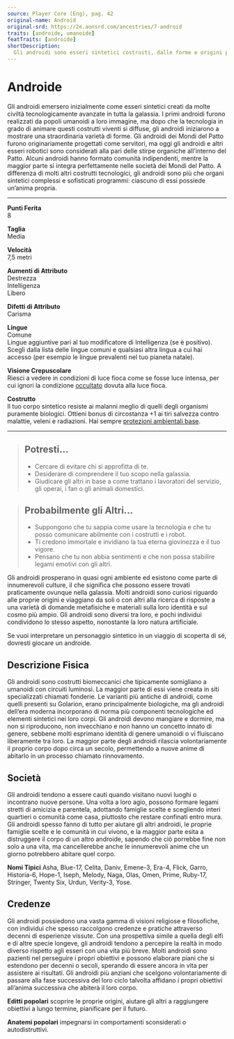 ```yaml
---
source: Player Core (Eng), pag. 42
original-name: Android
original-srd: https://2e.aonsrd.com/ancestries/7-android
traits: [androide, umanoide]
featTraits: [androide]
shortDescription:
  Gli androidi sono esseri sintetici costruiti, dalle forme e origini più varie.
---
```


# Androide

Gli androidi emersero inizialmente come esseri sintetici creati da molte civiltà
tecnologicamente avanzate in tutta la galassia. I primi androidi furono
realizzati da popoli umanoidi a loro immagine, ma dopo che la tecnologia in
grado di animare questi costrutti viventi si diffuse, gli androidi iniziarono a
mostrare una straordinaria varietà di forme. Gli androidi dei Mondi del Patto
furono originariamente progettati come servitori, ma oggi gli androidi e altri
esseri robotici sono considerati alla pari delle stirpe organiche all’interno
del Patto. Alcuni androidi hanno formato comunità indipendenti, mentre la
maggior parte si integra perfettamente nelle società dei Mondi del Patto. A
differenza di molti altri costrutti tecnologici, gli androidi sono più che
organi sintetici complessi e sofisticati programmi: ciascuno di essi possiede
un’anima propria.

---

**Punti Ferita**  
8

**Taglia**  
Media

**Velocità**  
7,5 metri

**Aumenti di Attributo**  
Destrezza  
Intelligenza  
Libero

**Difetti di Attributo**  
Carisma

**Lingue**  
Comune  
Lingue aggiuntive pari al tuo modificatore di Intelligenza (se è positivo).
Scegli dalla lista delle lingue comuni e qualsiasi altra lingua a cui hai
accesso (per esempio le lingue prevalenti nel tuo pianeta natale).

**Visione Crepuscolare**  
Riesci a vedere in condizioni di luce fioca come se fosse luce intensa, per cui
ignori la condizione [occultato](/condizioni/occultato) dovuta alla luce fioca.

**Costrutto**  
Il tuo corpo sintetico resiste ai malanni meglio di quelli degli organismi
puramente biologici. Ottieni bonus di circostanza +1 ai tiri salvezza contro
malattie, veleni e radiazioni. Hai sempre
[protezioni ambientali base](/regole/TODO).

---

> ## Potresti...
>
> - Cercare di evitare chi si approfitta di te.
> - Desiderare di comprendere il tuo scopo nella galassia.
> - Giudicare gli altri in base a come trattano i lavoratori del servizio, gli
>   operai, i fan o gli animali domestici.

> ## Probabilmente gli Altri...
>
> - Suppongono che tu sappia come usare la tecnologia e che tu posso comunicare
>   abilmente con i costrutti e i robot.
> - Ti credono immortale e invidiano la tua eterna giovinezza e il tuo vigore.
> - Pensano che tu non abbia sentimenti e che non possa stabilire legami emotivi
>   con gli altri.

Gli androidi prosperano in quasi ogni ambiente ed esistono come parte di
innumerevoli culture, il che significa che possono essere trovati praticamente
ovunque nella galassia. Molti androidi sono curiosi riguardo alle proprie
origini e viaggiano da soli o con altri alla ricerca di risposte a una varietà
di domande metafisiche e materiali sulla loro identità e sul cosmo più ampio.
Gli androidi sono diversi tra loro, e pochi individui condividono lo stesso
aspetto, nonostante la loro natura artificiale.

Se vuoi interpretare un personaggio sintetico in un viaggio di scoperta di sé,
dovresti giocare un androide.

## Descrizione Fisica

Gli androidi sono costrutti biomeccanici che tipicamente somigliano a umanoidi
con circuiti luminosi. La maggior parte di essi viene creata in siti
specializzati chiamati fonderie. Le varianti più antiche di androidi, come
quelli presenti su Golarion, erano principalmente biologiche, ma gli androidi
dell’era moderna incorporano di norma più componenti tecnologiche ed elementi
sintetici nei loro corpi. Gli androidi devono mangiare e dormire, ma non si
riproducono, non invecchiano e non hanno un concetto innato di genere, sebbene
molti esprimano identità di genere umanoidi o vi fluiscano liberamente tra loro.
La maggior parte degli androidi rilascia volontariamente il proprio corpo dopo
circa un secolo, permettendo a nuove anime di abitarlo in un processo chiamato
rinnovamento.

## Società

Gli androidi tendono a essere cauti quando visitano nuovi luoghi o incontrano
nuove persone. Una volta a loro agio, possono formare legami stretti di amicizia
e parentela, adottando famiglie scelte e scegliendo interi quartieri o comunità
come casa, piuttosto che restare confinati entro mura. Gli androidi spesso fanno
di tutto per aiutare gli altri androidi, le proprie famiglie scelte e le
comunità in cui vivono, e la maggior parte esita a distruggere il corpo di un
altro androide, sapendo che ciò porrebbe fine non solo a una vita, ma
cancellerebbe anche le innumerevoli anime che un giorno potrebbero abitare quel
corpo.

**Nomi Tipici** Asha, Blue-17, Celita, Daniv, Emene-3, Era-4, Flick, Garro,
Historia-6, Hope-1, Iseph, Melody, Naga, Olas, Omen, Prime, Ruby-17, Stringer,
Twenty Six, Urdun, Verity-3, Yose.

## Credenze

Gli androidi possiedono una vasta gamma di visioni religiose e filosofiche, con
individui che spesso raccolgono credenze e pratiche attraverso decenni di
esperienze vissute. Con una prospettiva simile a quella degli elfi e di altre
specie longeve, gli androidi tendono a percepire la realtà in modo diverso
rispetto agli esseri con una vita più breve. Molti androidi sono pazienti nel
perseguire i propri obiettivi e possono elaborare piani che si estendono per
decenni o secoli, sperando di essere ancora in vita per assistere ai risultati.
Gli androidi più anziani che scelgono volontariamente di passare alla fase
successiva del loro ciclo talvolta affidano i propri obiettivi all’anima
successiva che abiterà il loro corpo.

**Editti popolari** scoprire le proprie origini, aiutare gli altri a raggiungere
obiettivi a lungo termine, pianificare per il futuro.

**Anatemi popolari** impegnarsi in comportamenti sconsiderati o autodistruttivi.
